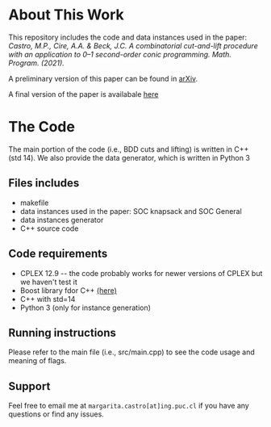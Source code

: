 # About This Work

This repository includes the code and data instances used in the paper: *Castro, M.P., Cire, A.A. & Beck, J.C. A combinatorial cut-and-lift procedure with an application to 0–1 second-order conic programming. Math. Program. (2021).*

A preliminary version of this paper can be found in [arXiv](https://arxiv.org/abs/2003.06363v2). 

A final version of the paper is availabale [here](https://doi.org/10.1007/s10107-021-01699-y)
 

# The Code

The main portion of the code (i.e., BDD cuts and lifting) is written in C++ (std 14). 
We also provide the data generator, which is written in  Python 3


## Files includes

* makefile
* data instances used in the paper: SOC knapsack and SOC General
* data instances generator
* C++ source code 


## Code requirements

* CPLEX 12.9 -- the code probably works for newer versions of CPLEX but we haven't test it
* Boost library fdor C++ [(here)](https://www.boost.org/)
* C++ with std=14
* Python 3 (only for instance generation)


## Running instructions

Please refer to the main file (i.e., src/main.cpp) to see the code usage and meaning of flags. 

## Support
Feel free to email me at `margarita.castro[at]ing.puc.cl` if you have any questions or find any issues. 

